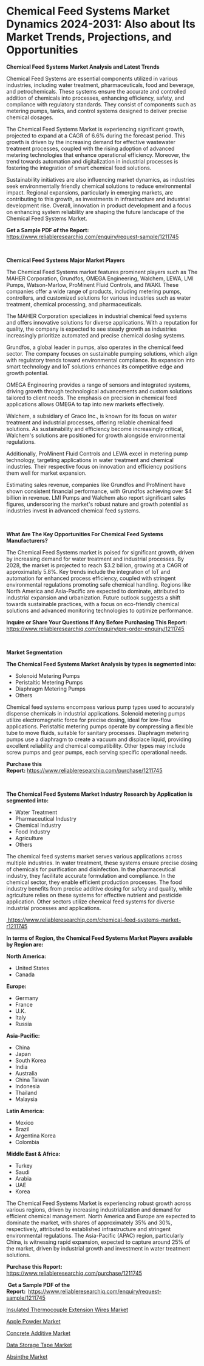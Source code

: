 <p><h1>Chemical Feed Systems Market Dynamics 2024-2031: Also about Its Market Trends, Projections, and Opportunities</h1></p><p><strong>Chemical Feed Systems Market Analysis and Latest Trends</strong></p>
<p><p>Chemical Feed Systems are essential components utilized in various industries, including water treatment, pharmaceuticals, food and beverage, and petrochemicals. These systems ensure the accurate and controlled addition of chemicals into processes, enhancing efficiency, safety, and compliance with regulatory standards. They consist of components such as metering pumps, tanks, and control systems designed to deliver precise chemical dosages.</p><p>The Chemical Feed Systems Market is experiencing significant growth, projected to expand at a CAGR of 6.6% during the forecast period. This growth is driven by the increasing demand for effective wastewater treatment processes, coupled with the rising adoption of advanced metering technologies that enhance operational efficiency. Moreover, the trend towards automation and digitalization in industrial processes is fostering the integration of smart chemical feed solutions. </p><p>Sustainability initiatives are also influencing market dynamics, as industries seek environmentally friendly chemical solutions to reduce environmental impact. Regional expansions, particularly in emerging markets, are contributing to this growth, as investments in infrastructure and industrial development rise. Overall, innovation in product development and a focus on enhancing system reliability are shaping the future landscape of the Chemical Feed Systems Market.</p></p>
<p><strong>Get a Sample PDF of the Report:&nbsp;</strong> <a href="https://www.reliableresearchiq.com/enquiry/request-sample/1211745?utm_campaign=1106&utm_medium=2&utm_source=Github&utm_content=ia&utm_term=17122024&utm_id=chemical-feed-systems">https://www.reliableresearchiq.com/enquiry/request-sample/1211745</a></p>
<p>&nbsp;</p>
<p><strong>Chemical Feed Systems Major Market Players</strong></p>
<p><p>The Chemical Feed Systems market features prominent players such as The MAHER Corporation, Grundfos, OMEGA Engineering, Walchem, LEWA, LMI Pumps, Watson-Marlow, ProMinent Fluid Controls, and IWAKI. These companies offer a wide range of products, including metering pumps, controllers, and customized solutions for various industries such as water treatment, chemical processing, and pharmaceuticals.</p><p>The MAHER Corporation specializes in industrial chemical feed systems and offers innovative solutions for diverse applications. With a reputation for quality, the company is expected to see steady growth as industries increasingly prioritize automated and precise chemical dosing systems.</p><p>Grundfos, a global leader in pumps, also operates in the chemical feed sector. The company focuses on sustainable pumping solutions, which align with regulatory trends toward environmental compliance. Its expansion into smart technology and IoT solutions enhances its competitive edge and growth potential.</p><p>OMEGA Engineering provides a range of sensors and integrated systems, driving growth through technological advancements and custom solutions tailored to client needs. The emphasis on precision in chemical feed applications allows OMEGA to tap into new markets effectively.</p><p>Walchem, a subsidiary of Graco Inc., is known for its focus on water treatment and industrial processes, offering reliable chemical feed solutions. As sustainability and efficiency become increasingly critical, Walchem's solutions are positioned for growth alongside environmental regulations.</p><p>Additionally, ProMinent Fluid Controls and LEWA excel in metering pump technology, targeting applications in water treatment and chemical industries. Their respective focus on innovation and efficiency positions them well for market expansion.</p><p>Estimating sales revenue, companies like Grundfos and ProMinent have shown consistent financial performance, with Grundfos achieving over $4 billion in revenue. LMI Pumps and Walchem also report significant sales figures, underscoring the market's robust nature and growth potential as industries invest in advanced chemical feed systems.</p></p>
<p>&nbsp;</p>
<p><strong>What Are The Key Opportunities For Chemical Feed Systems Manufacturers?</strong></p>
<p><p>The Chemical Feed Systems market is poised for significant growth, driven by increasing demand for water treatment and industrial processes. By 2028, the market is projected to reach $3.2 billion, growing at a CAGR of approximately 5.8%. Key trends include the integration of IoT and automation for enhanced process efficiency, coupled with stringent environmental regulations promoting safe chemical handling. Regions like North America and Asia-Pacific are expected to dominate, attributed to industrial expansion and urbanization. Future outlook suggests a shift towards sustainable practices, with a focus on eco-friendly chemical solutions and advanced monitoring technologies to optimize performance.</p></p>
<p><strong>Inquire or Share Your Questions If Any Before Purchasing This Report:</strong> <a href="https://www.reliableresearchiq.com/enquiry/pre-order-enquiry/1211745?utm_campaign=1106&utm_medium=2&utm_source=Github&utm_content=ia&utm_term=17122024&utm_id=chemical-feed-systems">https://www.reliableresearchiq.com/enquiry/pre-order-enquiry/1211745</a></p>
<p>&nbsp;</p>
<p><strong>Market Segmentation</strong></p>
<p><strong>The Chemical Feed Systems Market Analysis by types is segmented into:</strong></p>
<p><ul><li>Solenoid Metering Pumps</li><li>Peristaltic Metering Pumps</li><li>Diaphragm Metering Pumps</li><li>Others</li></ul></p>
<p><p>Chemical feed systems encompass various pump types used to accurately dispense chemicals in industrial applications. Solenoid metering pumps utilize electromagnetic force for precise dosing, ideal for low-flow applications. Peristaltic metering pumps operate by compressing a flexible tube to move fluids, suitable for sanitary processes. Diaphragm metering pumps use a diaphragm to create a vacuum and displace liquid, providing excellent reliability and chemical compatibility. Other types may include screw pumps and gear pumps, each serving specific operational needs.</p></p>
<p><strong>Purchase this Report:&nbsp;</strong><a href="https://www.reliableresearchiq.com/purchase/1211745?utm_campaign=1106&utm_medium=2&utm_source=Github&utm_content=ia&utm_term=17122024&utm_id=chemical-feed-systems">https://www.reliableresearchiq.com/purchase/1211745</a></p>
<p>&nbsp;</p>
<p><strong>The Chemical Feed Systems Market Industry Research by Application is segmented into:</strong></p>
<p><ul><li>Water Treatment</li><li>Pharmaceutical Industry</li><li>Chemical Industry</li><li>Food Industry</li><li>Agriculture</li><li>Others</li></ul></p>
<p><p>The chemical feed systems market serves various applications across multiple industries. In water treatment, these systems ensure precise dosing of chemicals for purification and disinfection. In the pharmaceutical industry, they facilitate accurate formulation and compliance. In the chemical sector, they enable efficient production processes. The food industry benefits from precise additive dosing for safety and quality, while agriculture relies on these systems for effective nutrient and pesticide application. Other sectors utilize chemical feed systems for diverse industrial processes and applications.</p></p>
<p><a href="https://www.reliableresearchiq.com/chemical-feed-systems-market-r1211745?utm_campaign=1106&utm_medium=2&utm_source=Github&utm_content=ia&utm_term=17122024&utm_id=chemical-feed-systems">&nbsp;https://www.reliableresearchiq.com/chemical-feed-systems-market-r1211745</a></p>
<p><strong>In terms of Region, the Chemical Feed Systems Market Players available by Region are:</strong></p>
<p>
    <p> <strong> North America: </strong>
        <ul>
            <li>United States</li>
            <li>Canada</li>
        </ul>
        </p> 
    <p> <strong> Europe: </strong>
        <ul>
            <li>Germany</li>
            <li>France</li>
            <li>U.K.</li>
            <li>Italy</li>
            <li>Russia</li>
        </ul>
        </p> 
    <p> <strong> Asia-Pacific: </strong>
        <ul>
            <li>China</li>
            <li>Japan</li>
            <li>South Korea</li>
            <li>India</li>
            <li>Australia</li>
            <li>China Taiwan</li>
            <li>Indonesia</li>
            <li>Thailand</li>
            <li>Malaysia</li>
        </ul>
        </p> 
    <p> <strong> Latin America: </strong>
        <ul>
            <li>Mexico</li>
            <li>Brazil</li>
            <li>Argentina Korea</li>
            <li>Colombia</li>
        </ul>
        </p> 
    <p> <strong> Middle East & Africa: </strong>
        <ul>
            <li>Turkey</li>
            <li>Saudi</li>
            <li>Arabia</li>
            <li>UAE</li>
            <li>Korea</li>
        </ul>
    </p>
    </p>
<p><p>The Chemical Feed Systems Market is experiencing robust growth across various regions, driven by increasing industrialization and demand for efficient chemical management. North America and Europe are expected to dominate the market, with shares of approximately 35% and 30%, respectively, attributed to established infrastructure and stringent environmental regulations. The Asia-Pacific (APAC) region, particularly China, is witnessing rapid expansion, expected to capture around 25% of the market, driven by industrial growth and investment in water treatment solutions.</p></p>
<p><strong>Purchase this Report: </strong><a href="https://www.reliableresearchiq.com/purchase/1211745?utm_campaign=1106&utm_medium=2&utm_source=Github&utm_content=ia&utm_term=17122024&utm_id=chemical-feed-systems">https://www.reliableresearchiq.com/purchase/1211745</a></p>
<p>&nbsp;<strong>Get a Sample PDF of the Report:&nbsp;&nbsp;</strong><a href="https://www.reliableresearchiq.com/enquiry/request-sample/1211745?utm_campaign=1106&utm_medium=2&utm_source=Github&utm_content=ia&utm_term=17122024&utm_id=chemical-feed-systems">https://www.reliableresearchiq.com/enquiry/request-sample/1211745</a></p>
<p><strong></strong></p>
<p><p><a href="https://github.com/kathiestrine5ty/Market-Research-Report-List-1/blob/main/insulated-thermocouple-extension-wires-market.md?utm_campaign=1106&utm_medium=2&utm_source=Github&utm_content=ia&utm_term=17122024&utm_id=chemical-feed-systems">Insulated Thermocouple Extension Wires Market</a></p><p><a href="https://www.linkedin.com/pulse/apple-powder-market-analysis-product-segmentation-regional-vu2de?utm_campaign=1106&utm_medium=2&utm_source=Github&utm_content=ia&utm_term=17122024&utm_id=chemical-feed-systems">Apple Powder Market</a></p><p><a href="https://www.linkedin.com/pulse/a-mkt-nova-vc8zf?utm_campaign=1106&utm_medium=2&utm_source=Github&utm_content=ia&utm_term=17122024&utm_id=chemical-feed-systems">Concrete Additive Market</a></p><p><a href="https://www.linkedin.com/pulse/data-storage-tape-market-forecast-future-growth-opportunities-ejp7e?utm_campaign=1106&utm_medium=2&utm_source=Github&utm_content=ia&utm_term=17122024&utm_id=chemical-feed-systems">Data Storage Tape Market</a></p><p><a href="https://www.linkedin.com/pulse/absinthe-market-share-analysis-106-cagr-growth-from-r6hhe?utm_campaign=1106&utm_medium=2&utm_source=Github&utm_content=ia&utm_term=17122024&utm_id=chemical-feed-systems">Absinthe Market</a></p></p>
